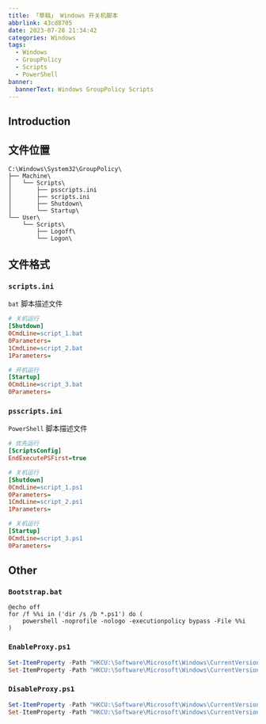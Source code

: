 ```yaml
---
title: 「草稿」 Windows 开关机脚本
abbrlink: 43cd8705
date: 2023-07-28 21:34:42
categories: Windows
tags:
  - Windows
  - GroupPolicy
  - Scripts
  - PowerShell
banner:
  bannerText: Windows GroupPolicy Scripts
---
```


## Introduction

## 文件位置

```text
C:\Windows\System32\GroupPolicy\
├── Machine\
│   └── Scripts\
│       ├── psscripts.ini
│       ├── scripts.ini
│       ├── Shutdown\
│       └── Startup\
└── User\
    └── Scripts\
        ├── Logoff\
        └── Logon\
```

## 文件格式

### `scripts.ini`

`bat` 脚本描述文件

```ini
# 关机运行
[Shutdown]
0CmdLine=script_1.bat
0Parameters=
1CmdLine=script_2.bat
1Parameters=

# 开机运行
[Startup]
0CmdLine=script_3.bat
0Parameters=
```

### `psscripts.ini`

`PowerShell` 脚本描述文件

```ini
# 优先运行
[ScriptsConfig]
EndExecutePSFirst=true

# 关机运行
[Shutdown]
0CmdLine=script_1.ps1
0Parameters=
1CmdLine=script_2.ps1
1Parameters=

# 关机运行
[Startup]
0CmdLine=script_3.ps1
0Parameters=
```

## Other

### `Bootstrap.bat`

```batch
@echo off
for /f %%i in ('dir /s /b *.ps1') do (
    powershell -noprofile -nologo -executionpolicy bypass -File %%i
)
```

### `EnableProxy.ps1`

```powershell
Set-ItemProperty -Path "HKCU:\Software\Microsoft\Windows\CurrentVersion\Internet Settings" ProxyEnable -Value 1
Set-ItemProperty -Path "HKCU:\Software\Microsoft\Windows\CurrentVersion\Internet Settings" ProxyServer -Value "127.0.0.1:8080"
```

### `DisableProxy.ps1`

```powershell
Set-ItemProperty -Path "HKCU:\Software\Microsoft\Windows\CurrentVersion\Internet Settings" ProxyEnable -Value 0
Set-ItemProperty -Path "HKCU:\Software\Microsoft\Windows\CurrentVersion\Internet Settings" ProxyServer -Value ""
```